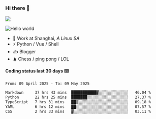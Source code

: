 ### Hi there 👋
![](https://komarev.com/ghpvc/?username=Xuhandsome)


<img src="https://github-readme-stats.vercel.app/api?username=XuHandsome&show_icons=true&theme=merko" alt="Hello world">

<br/>

- 🍻  Work at Shanghai, _A Linux SA_
- ⚡  Python / Vue / Shell
- ✍️  Blogger
- ♟  Chess / ping pong / LOL

#### Coding status last 30 days ⌨️

<!--START_SECTION:waka-->

```txt
From: 09 April 2025 - To: 09 May 2025

Markdown     37 hrs 43 mins  ███████████▓░░░░░░░░░░░░░   46.04 %
Python       22 hrs 25 mins  ███████░░░░░░░░░░░░░░░░░░   27.37 %
TypeScript   7 hrs 31 mins   ██▒░░░░░░░░░░░░░░░░░░░░░░   09.18 %
YAML         6 hrs 12 mins   ██░░░░░░░░░░░░░░░░░░░░░░░   07.57 %
CSS          2 hrs 33 mins   ▓░░░░░░░░░░░░░░░░░░░░░░░░   03.11 %
```

<!--END_SECTION:waka-->
